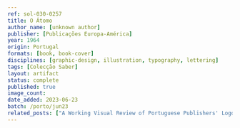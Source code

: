 ```yaml
---
ref: sol-030-0257
title: O Átomo
author_name: [unknown author]
publisher: [Publicações Europa-América]
year: 1964
origin: Portugal
formats: [book, book-cover]
disciplines: [graphic-design, illustration, typography, lettering]
tags: [Colecção Saber]
layout: artifact
status: complete
published: true
image_count:
date_added: 2023-06-23
batch: /porto/jun23
related_posts: ["A Working Visual Review of Portuguese Publishers' Logos"]
---
```

